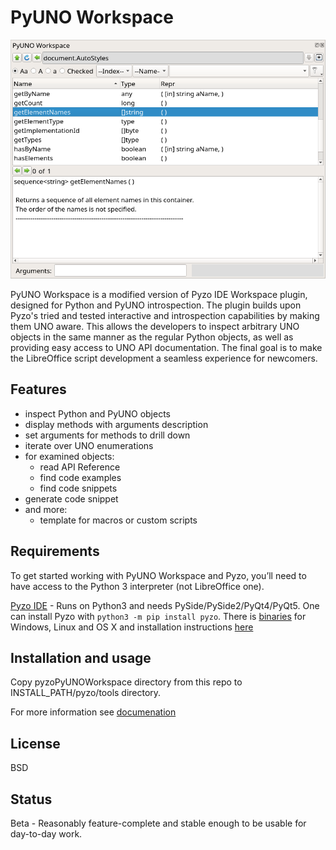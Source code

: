 # PyUNO Workspace

<p align="center">
    <img src="/images/workspace.png">
</p>


PyUNO Workspace is a modified version of Pyzo IDE Workspace plugin, designed for Python and PyUNO introspection. The plugin builds upon Pyzo's tried and tested interactive and introspection capabilities by making them UNO aware. This allows the developers to inspect arbitrary UNO objects in the same manner as the regular Python objects, as well as providing easy access to UNO API documentation. The final goal is to make the LibreOffice script development a seamless experience for newcomers.  

## Features

* inspect Python and PyUNO objects
* display methods with arguments description
* set arguments for methods to drill down
* iterate over UNO enumerations
* for examined objects:
  * read API Reference
  * find code examples
  * find code snippets
* generate code snippet
* and more:
  * template for macros or custom scripts

## Requirements

To get started working with PyUNO Workspace and Pyzo, you’ll need to have access to the Python 3 interpreter (not LibreOffice one). 

[Pyzo IDE](https://github.com/pyzo/pyzo) - Runs on Python3 and needs PySide/PySide2/PyQt4/PyQt5. One can install Pyzo with `python3 -m pip install pyzo`. There is [binaries](http://www.pyzo.org/start.html) for Windows, Linux and OS X and installation instructions [here](http://www.pyzo.org/install.html#install) 

## Installation and usage

Copy pyzoPyUNOWorkspace directory from this repo to INSTALL_PATH/pyzo/tools directory.

For more information see [documenation](https://github.com/kelsa-pi/PyUNO_Workspace/wiki) 

## License
BSD

## Status
Beta - Reasonably feature-complete and stable enough to be usable for day-to-day work.

